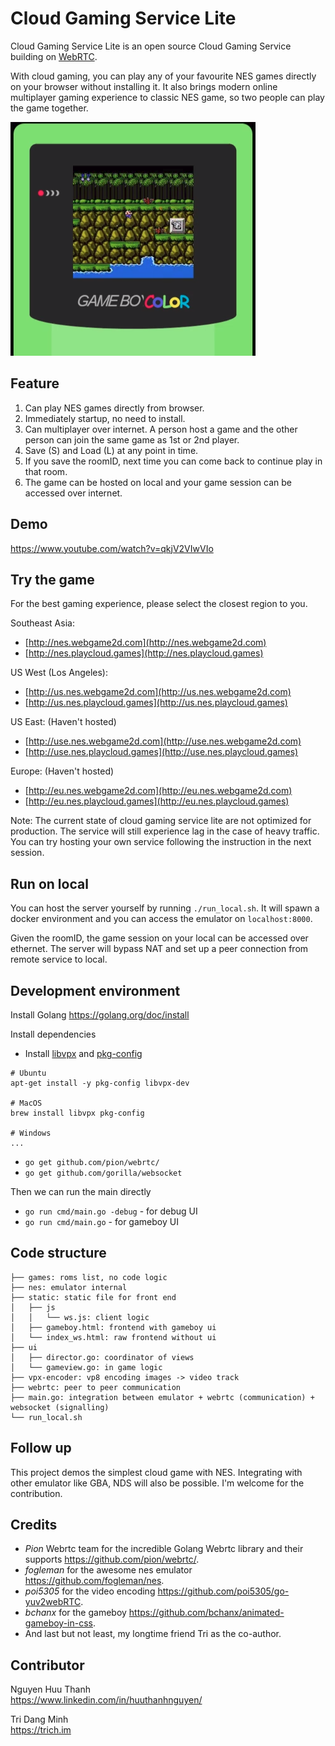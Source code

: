 # Cloud Gaming Service Lite

Cloud Gaming Service Lite is an open source Cloud Gaming Service building on [WebRTC](https://github.com/pion).  
  
With cloud gaming, you can play any of your favourite NES games directly on your browser without installing it. It also brings modern online multiplayer gaming experience to classic NES game, so two people can play the game together.

![screenshot](static/img/landing-page.png)

## Feature
1. Can play NES games directly from browser.  
2. Immediately startup, no need to install.
2. Can multiplayer over internet. A person host a game and the other person can join the same game as 1st or 2nd player.  
3. Save (S) and Load (L) at any point in time.  
4. If you save the roomID, next time you can come back to continue play in that room.  
5. The game can be hosted on local and your game session can be accessed over internet.

## Demo
https://www.youtube.com/watch?v=qkjV2VIwVIo

## Try the game

For the best gaming experience, please select the closest region to you. 

Southeast Asia:  
* [http://nes.webgame2d.com](http://nes.webgame2d.com)
* [http://nes.playcloud.games](http://nes.playcloud.games)

US West (Los Angeles):  
* [http://us.nes.webgame2d.com](http://us.nes.webgame2d.com)
* [http://us.nes.playcloud.games](http://us.nes.playcloud.games)

US East: (Haven't hosted)  
* [http://use.nes.webgame2d.com](http://use.nes.webgame2d.com)
* [http://use.nes.playcloud.games](http://use.nes.playcloud.games)

Europe: (Haven't hosted)  
* [http://eu.nes.webgame2d.com](http://eu.nes.webgame2d.com)
* [http://eu.nes.playcloud.games](http://eu.nes.playcloud.games)  

Note: The current state of cloud gaming service lite are not optimized for production. The service will still experience lag in the case of heavy traffic. You can try hosting your own service following the instruction in the next session.

## Run on local

You can host the server yourself by running `./run_local.sh`. It will spawn a docker environment and you can access the emulator on `localhost:8000`.  

Given the roomID, the game session on your local can be accessed over ethernet. The server will bypass NAT and set up a peer connection from remote service to local.

## Development environment

Install Golang https://golang.org/doc/install  

Install dependencies  

  * Install [libvpx](https://www.webmproject.org/code/) and [pkg-config](https://www.freedesktop.org/wiki/Software/pkg-config/)
```
# Ubuntu
apt-get install -y pkg-config libvpx-dev

# MacOS
brew install libvpx pkg-config

# Windows
...
```
  * `go get github.com/pion/webrtc/`  
  * `go get github.com/gorilla/websocket`  

Then we can run the main directly
  * `go run cmd/main.go -debug` - for debug UI
  * `go run cmd/main.go` - for gameboy UI

## Code structure

```
├── games: roms list, no code logic
├── nes: emulator internal
├── static: static file for front end
│   ├── js
│   │   └── ws.js: client logic
│   ├── gameboy.html: frontend with gameboy ui
│   └── index_ws.html: raw frontend without ui
├── ui
│   ├── director.go: coordinator of views
│   └── gameview.go: in game logic
├── vpx-encoder: vp8 encoding images -> video track
├── webrtc: peer to peer communication
├── main.go: integration between emulator + webrtc (communication) + websocket (signalling)
└── run_local.sh
```


## Follow up

This project demos the simplest cloud game with NES. Integrating with other emulator like GBA, NDS will also be possible. I'm welcome for the contribution.

## Credits

* *Pion* Webrtc team for the incredible Golang Webrtc library and their supports https://github.com/pion/webrtc/.  
* *fogleman* for the awesome nes emulator https://github.com/fogleman/nes.  
* *poi5305* for the video encoding https://github.com/poi5305/go-yuv2webRTC.  
* *bchanx* for the gameboy https://github.com/bchanx/animated-gameboy-in-css. 
* And last but not least, my longtime friend Tri as the co-author. 

## Contributor

Nguyen Huu Thanh  
https://www.linkedin.com/in/huuthanhnguyen/  

Tri Dang Minh  
https://trich.im  


